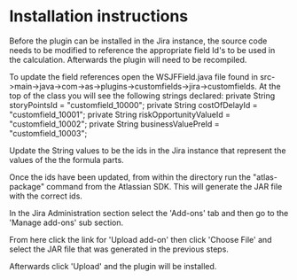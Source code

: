 # Installation instructions

Before the plugin can be installed in the Jira instance, the source code needs to be modified to reference the appropriate field Id's to be used in the calculation. Afterwards the plugin will need to be recompiled.

To update the field references open the WSJFField.java file found in src->main->java->com->as->plugins->customfields->jira->customfields. At the top of the class you will see the following strings declared:
    private String storyPointsId = "customfield_10000";
    private String costOfDelayId = "customfield_10001";
    private String riskOpportunityValueId = "customfield_10002";
    private String businessValuePreId = "customfield_10003";

Update the String values to be the ids in the Jira instance that represent the values of the the formula parts.

Once the ids have been updated, from within the directory run the "atlas-package" command from the Atlassian SDK. This will generate the JAR file with the correct ids.

In the Jira Administration section select the 'Add-ons' tab and then go to the 'Manage add-ons' sub section.

From here click the link for 'Upload add-on' then click 'Choose File' and select the JAR file that was generated in the previous steps.

Afterwards click 'Upload' and the plugin will be installed.
